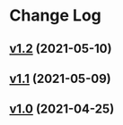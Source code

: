 # Change Log

## [v1.2](https://github.com/thewizardplusplus/go-exercises-integration/tree/v1.2) (2021-05-10)

## [v1.1](https://github.com/thewizardplusplus/go-exercises-integration/tree/v1.1) (2021-05-09)

## [v1.0](https://github.com/thewizardplusplus/go-exercises-integration/tree/v1.0) (2021-04-25)
